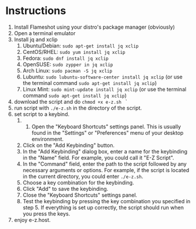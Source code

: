 # Instructions

1. Install Flameshot using your distro's package manager (obviously)
2. Open a terminal emulator
3. Install jq and xclip
	1. Ubuntu/Debian: `sudo apt-get install jq xclip`
	2. CentOS/RHEL: `sudo yum install jq xclip`
	1. Fedora: `sudo dnf install jq xclip`
	2. OpenSUSE: `sudo zypper in jq xclip`
	3. Arch Linux: `sudo pacman -S jq xclip`
	4. Lubuntu: `sudo lubuntu-software-center install jq xclip` (or use the terminal command `sudo apt-get install jq xclip`)
	5. Linux Mint: `sudo mint-update install jq xclip` (or use the terminal command `sudo apt-get install jq xclip`)
1. download the script and do `chmod +x e-z.sh ` `
2. run script with `./e-z.sh` in the directory of the script.
3. set script to a keybind.
	1. 1. Open the "Keyboard Shortcuts" settings panel. This is usually found in the "Settings" or "Preferences" menu of your desktop environment.
	2. Click on the "Add Keybinding" button.
	3. In the "Add Keybinding" dialog box, enter a name for the keybinding in the "Name" field. For example, you could call it "E-Z Script".
	4. In the "Command" field, enter the path to the script followed by any necessary arguments or options. For example, if the script is located in the current directory, you could enter `./e-z.sh`.
	5. Choose a key combination for the keybinding. 
	6. Click "Add" to save the keybinding.
	7. Close the "Keyboard Shortcuts" settings panel.
	8. Test the keybinding by pressing the key combination you specified in step 5. If everything is set up correctly, the script should run when you press the keys.
4. enjoy e-z.host.

